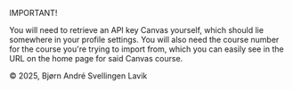 IMPORTANT!

You will need to retrieve an API key Canvas yourself, which should lie somewhere in your profile settings. You will also need the course number for the course you're trying to import from, which you can easily see in the URL on the home page for said Canvas course.

© 2025, Bjørn André Svellingen Lavik
